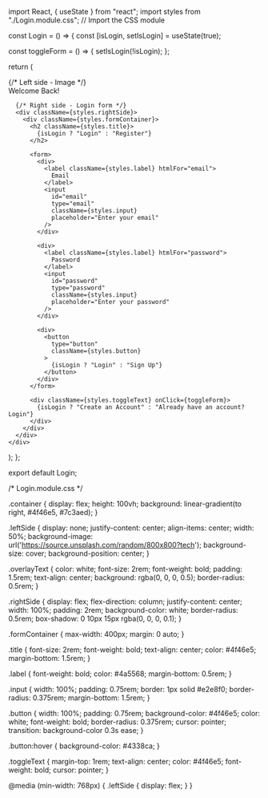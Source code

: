 import React, { useState } from "react";
import styles from "./Login.module.css"; // Import the CSS module

const Login = () => {
  const [isLogin, setIsLogin] = useState(true);

  const toggleForm = () => {
    setIsLogin(!isLogin);
  };

  return (
    <div className={styles.container}>
      {/* Left side - Image */}
      <div className={styles.leftSide}>
        <div className={styles.overlayText}>
          Welcome Back!
        </div>
      </div>

      {/* Right side - Login form */}
      <div className={styles.rightSide}>
        <div className={styles.formContainer}>
          <h2 className={styles.title}>
            {isLogin ? "Login" : "Register"}
          </h2>

          <form>
            <div>
              <label className={styles.label} htmlFor="email">
                Email
              </label>
              <input
                id="email"
                type="email"
                className={styles.input}
                placeholder="Enter your email"
              />
            </div>

            <div>
              <label className={styles.label} htmlFor="password">
                Password
              </label>
              <input
                id="password"
                type="password"
                className={styles.input}
                placeholder="Enter your password"
              />
            </div>

            <div>
              <button
                type="button"
                className={styles.button}
              >
                {isLogin ? "Login" : "Sign Up"}
              </button>
            </div>
          </form>

          <div className={styles.toggleText} onClick={toggleForm}>
            {isLogin ? "Create an Account" : "Already have an account? Login"}
          </div>
        </div>
      </div>
    </div>
  );
};

export default Login;



/* Login.module.css */

.container {
  display: flex;
  height: 100vh;
  background: linear-gradient(to right, #4f46e5, #7c3aed);
}

.leftSide {
  display: none;
  justify-content: center;
  align-items: center;
  width: 50%;
  background-image: url('https://source.unsplash.com/random/800x800?tech');
  background-size: cover;
  background-position: center;
}

.overlayText {
  color: white;
  font-size: 2rem;
  font-weight: bold;
  padding: 1.5rem;
  text-align: center;
  background: rgba(0, 0, 0, 0.5);
  border-radius: 0.5rem;
}

.rightSide {
  display: flex;
  flex-direction: column;
  justify-content: center;
  width: 100%;
  padding: 2rem;
  background-color: white;
  border-radius: 0.5rem;
  box-shadow: 0 10px 15px rgba(0, 0, 0, 0.1);
}

.formContainer {
  max-width: 400px;
  margin: 0 auto;
}

.title {
  font-size: 2rem;
  font-weight: bold;
  text-align: center;
  color: #4f46e5;
  margin-bottom: 1.5rem;
}

.label {
  font-weight: bold;
  color: #4a5568;
  margin-bottom: 0.5rem;
}

.input {
  width: 100%;
  padding: 0.75rem;
  border: 1px solid #e2e8f0;
  border-radius: 0.375rem;
  margin-bottom: 1.5rem;
}

.button {
  width: 100%;
  padding: 0.75rem;
  background-color: #4f46e5;
  color: white;
  font-weight: bold;
  border-radius: 0.375rem;
  cursor: pointer;
  transition: background-color 0.3s ease;
}

.button:hover {
  background-color: #4338ca;
}

.toggleText {
  margin-top: 1rem;
  text-align: center;
  color: #4f46e5;
  font-weight: bold;
  cursor: pointer;
}

@media (min-width: 768px) {
  .leftSide {
    display: flex;
  }
}
